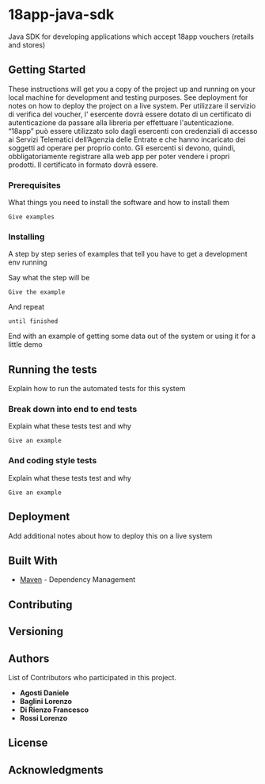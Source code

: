 # 18app-java-sdk
Java SDK for developing applications which accept 18app vouchers (retails and stores)

## Getting Started

These instructions will get you a copy of the project up and running on your local machine for development and testing purposes. See deployment for notes on how to deploy the project on a live system.
Per utilizzare il servizio di verifica del voucher, l' esercente dovrà essere dotato di un
certificato di autenticazione da passare alla libreria per effettuare l'autenticazione.
“18app” può essere utilizzato solo dagli esercenti con credenziali di accesso ai Servizi
Telematici dell’Agenzia delle Entrate e che hanno incaricato dei soggetti ad operare per
proprio conto. Gli esercenti si devono, quindi, obbligatoriamente registrare alla web app
per poter vendere i propri prodotti. Il certificato in formato dovrà essere.

### Prerequisites

What things you need to install the software and how to install them

```
Give examples
```

### Installing

A step by step series of examples that tell you have to get a development env running

Say what the step will be

```
Give the example
```

And repeat

```
until finished
```

End with an example of getting some data out of the system or using it for a little demo

## Running the tests

Explain how to run the automated tests for this system

### Break down into end to end tests

Explain what these tests test and why

```
Give an example
```

### And coding style tests

Explain what these tests test and why

```
Give an example
```

## Deployment

Add additional notes about how to deploy this on a live system

## Built With

* [Maven](https://maven.apache.org/) - Dependency Management

## Contributing


## Versioning


## Authors

List of Contributors who participated in this project.
* **Agosti Daniele**
* **Baglini Lorenzo**
* **Di Rienzo Francesco**
* **Rossi Lorenzo**


## License

## Acknowledgments


